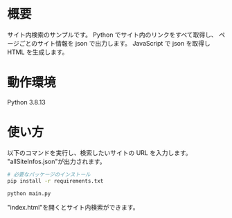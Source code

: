 # 概要

サイト内検索のサンプルです。
Python でサイト内のリンクをすべて取得し、
ページごとのサイト情報を json で出力します。
JavaScript で json を取得し HTML を生成します。

# 動作環境

Python 3.8.13

# 使い方

以下のコマンドを実行し、検索したいサイトの URL を入力します。  
"allSiteInfos.json"が出力されます。

```zsh
# 必要なパッケージのインストール
pip install -r requirements.txt

python main.py
```

"index.html"を開くとサイト内検索ができます。
